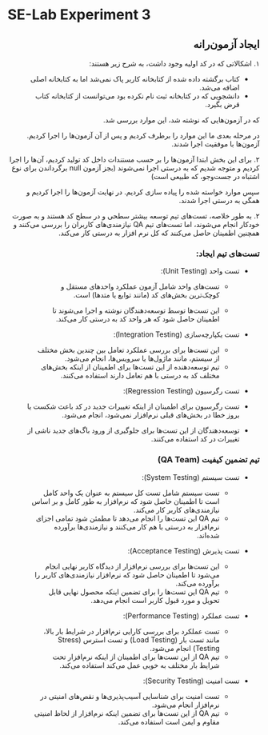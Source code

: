 # SE-Lab Experiment 3
<div dir='rtl'>

## ایجاد آزمون‌رانه
۱.
اشکالاتی که در کد اولیه وجود داشت، به شرح زیر هستند:
- کتاب برگشته داده شده از کتابخانه کاربر پاک نمی‌شد اما به کتابخانه اصلی اضافه می‌شد. 
- دانشجویی که در کتابخانه ثبت نام نکرده بود می‌توانست از کتابخانه کتاب قرض بگیرد.

که در آزمون‌هایی که نوشته شد، این موارد بررسی شد.

در مرحله بعدی ما این موارد را برطرف کردیم و پس از آن آزمون‌ها را اجرا کردیم. آزمون‌ها با موفقیت اجرا شدند.

۲.
برای این بخش ابتدا آزمون‌ها را بر حسب مستندات داخل کد تولید کردیم، آن‌ها را اجرا کردیم و متوجه شدیم که به درستی اجرا نمی‌شوند (بجز آزمون null برگرداندن برای نوع اشتباه در جست‌وجو، که طبیعی است)

سپس موارد خواسته شده را پیاده سازی کردیم. در نهایت آزمون‌ها را اجرا کردیم و همگی به درستی اجرا شدند.


۲.
به طور خلاصه، تست‌های تیم توسعه بیشتر سطحی و در سطح کد هستند و به صورت خودکار انجام می‌شوند، اما تست‌های تیم QA نیازمندی‌های کاربران را بررسی می‌کنند و همچنین اطمینان حاصل می‌کنند که کل نرم افزار به درستی کار می‌کند.
 ### تست‌های تیم ایجاد:

- تست واحد (Unit Testing):

  - تست‌های واحد شامل آزمون عملکرد واحدهای مستقل و کوچک‌ترین بخش‌های کد (مانند توابع یا متدها) است.

  - این تست‌ها توسط توسعه‌دهندگان نوشته و اجرا می‌شوند تا اطمینان حاصل شود که هر واحد کد به درستی کار می‌کند.

- تست یکپارچه‌سازی (Integration Testing):

  - این تست‌ها برای بررسی عملکرد تعامل بین چندین بخش مختلف از سیستم، مانند ماژول‌ها یا سرویس‌ها، انجام می‌شود.
  - تیم توسعه‌دهنده از این تست‌ها برای اطمینان از اینکه بخش‌های مختلف کد به درستی با هم تعامل دارند استفاده می‌کنند.

- تست رگرسیون (Regression Testing):

- تست رگرسیون برای اطمینان از اینکه تغییرات جدید در کد باعث شکست یا بروز خطا در بخش‌های قبلی نرم‌افزار نمی‌شود، انجام می‌شود.
 - توسعه‌دهندگان از این تست‌ها برای جلوگیری از ورود باگ‌های جدید ناشی از تغییرات در کد استفاده می‌کنند.

### تیم تضمین کیفیت (QA Team)

- تست سیستم (System Testing):

  - تست سیستم شامل تست کل سیستم به عنوان یک واحد کامل است تا اطمینان حاصل شود که نرم‌افزار به طور کامل و بر اساس نیازمندی‌های کاربر کار می‌کند.
   - تیم QA این تست‌ها را انجام می‌دهد تا مطمئن شود تمامی اجزای نرم‌افزار به درستی با هم کار می‌کنند و نیازمندی‌ها برآورده شده‌اند.

- تست پذیرش (Acceptance Testing):

   - این تست‌ها برای بررسی نرم‌افزار از دیدگاه کاربر نهایی انجام می‌شود تا اطمینان حاصل شود که نرم‌افزار نیازمندی‌های کاربر را برآورده می‌کند.
   - تیم QA این تست‌ها را برای تضمین اینکه محصول نهایی قابل تحویل و مورد قبول کاربر است انجام می‌دهد.

- تست عملکرد (Performance Testing):

  - تست عملکرد برای بررسی کارایی نرم‌افزار در شرایط بار بالا، مانند تست بار (Load Testing) و تست استرس (Stress Testing) انجام می‌شود.
   - تیم QA از این تست‌ها برای اطمینان از اینکه نرم‌افزار تحت شرایط بار مختلف به خوبی عمل می‌کند استفاده می‌کند.

- تست امنیت (Security Testing):

  - تست امنیت برای شناسایی آسیب‌پذیری‌ها و نقص‌های امنیتی در نرم‌افزار انجام می‌شود.
  - تیم QA از این تست‌ها برای تضمین اینکه نرم‌افزار از لحاظ امنیتی مقاوم و ایمن است استفاده می‌کند.